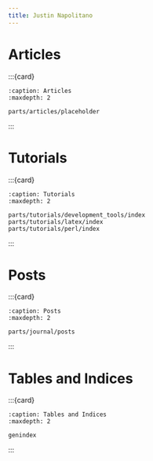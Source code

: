 ```yaml
---
title: Justin Napolitano
---
```

# Articles

:::{card}

```{toctree}
:caption: Articles
:maxdepth: 2

parts/articles/placeholder
```


:::

# Tutorials

:::{card}

```{toctree}
:caption: Tutorials
:maxdepth: 2

parts/tutorials/development_tools/index
parts/tutorials/latex/index
parts/tutorials/perl/index

```
:::



# Posts 

:::{card}

```{toctree}
:caption: Posts
:maxdepth: 2

parts/journal/posts
```


:::


# Tables and Indices

:::{card}

```{toctree}
:caption: Tables and Indices
:maxdepth: 2

genindex
```

:::
